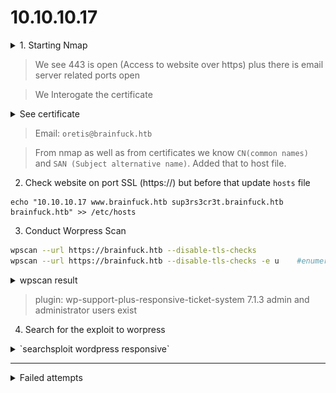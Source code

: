 # 10.10.10.17

<details>
    <summary>1. Starting Nmap </summary>
    
```bash
root@kali:~/playground/brainfuck# nmap -sC -sC -oA nmap 10.10.10.17


    <summary>Starting Nmap 7.80 ( https://nmap.org ) at 2020-07-01 19:29 EDT </summary>
Nmap scan report for brainfuck.htb (10.10.10.17)
Host is up (0.29s latency).
Not shown: 995 filtered ports
PORT    STATE SERVICE
22/tcp  open  ssh
| ssh-hostkey: 
|   2048 94:d0:b3:34:e9:a5:37:c5:ac:b9:80:df:2a:54:a5:f0 (RSA)
|   256 6b:d5:dc:15:3a:66:7a:f4:19:91:5d:73:85:b2:4c:b2 (ECDSA)
|_  256 23:f5:a3:33:33:9d:76:d5:f2:ea:69:71:e3:4e:8e:02 (ED25519)
25/tcp  open  smtp
|_smtp-commands: brainfuck, PIPELINING, SIZE 10240000, VRFY, ETRN, STARTTLS, ENHANCEDSTATUSCODES, 8BITMIME, DSN, 
110/tcp open  pop3
|_pop3-capabilities: SASL(PLAIN) USER AUTH-RESP-CODE RESP-CODES TOP UIDL CAPA PIPELINING
143/tcp open  imap
|_imap-capabilities: have listed ENABLE LITERAL+ LOGIN-REFERRALS IDLE ID Pre-login AUTH=PLAINA0001 capabilities SASL-IR post-login OK IMAP4rev1 more
443/tcp open  https
|_http-title: Brainfuck Ltd. &#8211; Just another WordPress site
| ssl-cert: Subject: commonName=brainfuck.htb/organizationName=Brainfuck Ltd./stateOrProvinceName=Attica/countryName=GR
| Subject Alternative Name: DNS:www.brainfuck.htb, DNS:sup3rs3cr3t.brainfuck.htb
| Not valid before: 2017-04-13T11:19:29
|_Not valid after:  2027-04-11T11:19:29
|_ssl-date: TLS randomness does not represent time
| tls-alpn: 
|_  http/1.1
| tls-nextprotoneg: 
|_  http/1.1

Nmap done: 1 IP address (1 host up) scanned in 62.84 seconds

```
![nmap result](_images/nmap.png)
</details>
  

> We see 443 is open (Access to website over https) plus there is email server related ports open

>  We Interogate the certificate
<details>
    <summary>See certificate</summary>
    
![email](_images/email.png)

</details>

> Email: `oretis@brainfuck.htb`

> From nmap as well as from certificates we know `CN(common names)` and `SAN (Subject alternative name)`. Added that to host file.

2. Check website on port SSL (https://) but before that update `hosts` file

```
echo "10.10.10.17 www.brainfuck.htb sup3rs3cr3t.brainfuck.htb brainfuck.htb" >> /etc/hosts
```

3. Conduct Worpress Scan

```bash
wpscan --url https://brainfuck.htb --disable-tls-checks
wpscan --url https://brainfuck.htb --disable-tls-checks -e u    #enumerate users
```
<details>
    <summary>wpscan result</summary>
```bash
[+] URL: https://brainfuck.htb/ [10.10.10.17]
[+] Started: Thu Jul  2 01:34:14 2020

Interesting Finding(s):

[+] Headers
 | Interesting Entry: Server: nginx/1.10.0 (Ubuntu)
 | Found By: Headers (Passive Detection)
 | Confidence: 100%

[+] XML-RPC seems to be enabled: https://brainfuck.htb/xmlrpc.php
 | Found By: Direct Access (Aggressive Detection)
 | Confidence: 100%
 | References:
 |  - http://codex.wordpress.org/XML-RPC_Pingback_API
 |  - https://www.rapid7.com/db/modules/auxiliary/scanner/http/wordpress_ghost_scanner
 |  - https://www.rapid7.com/db/modules/auxiliary/dos/http/wordpress_xmlrpc_dos
 |  - https://www.rapid7.com/db/modules/auxiliary/scanner/http/wordpress_xmlrpc_login
 |  - https://www.rapid7.com/db/modules/auxiliary/scanner/http/wordpress_pingback_access

[+] https://brainfuck.htb/readme.html
 | Found By: Direct Access (Aggressive Detection)
 | Confidence: 100%

[+] The external WP-Cron seems to be enabled: https://brainfuck.htb/wp-cron.php
 | Found By: Direct Access (Aggressive Detection)
 | Confidence: 60%
 | References:
 |  - https://www.iplocation.net/defend-wordpress-from-ddos
 |  - https://github.com/wpscanteam/wpscan/issues/1299

[+] WordPress version 4.7.3 identified (Insecure, released on 2017-03-06).
 | Found By: Rss Generator (Passive Detection)
 |  - https://brainfuck.htb/?feed=rss2, <generator>https://wordpress.org/?v=4.7.3</generator>
 |  - https://brainfuck.htb/?feed=comments-rss2, <generator>https://wordpress.org/?v=4.7.3</generator>

[+] WordPress theme in use: proficient
 | Location: https://brainfuck.htb/wp-content/themes/proficient/
 | Last Updated: 2020-06-22T00:00:00.000Z
 | Readme: https://brainfuck.htb/wp-content/themes/proficient/readme.txt
 | [!] The version is out of date, the latest version is 3.0.24
 | Style URL: https://brainfuck.htb/wp-content/themes/proficient/style.css?ver=4.7.3
 | Style Name: Proficient
 | Description: Proficient is a Multipurpose WordPress theme with lots of powerful features, instantly giving a prof...
 | Author: Specia
 | Author URI: https://speciatheme.com/
 |
 | Found By: Css Style In Homepage (Passive Detection)
 |
 | Version: 1.0.6 (80% confidence)
 | Found By: Style (Passive Detection)
 |  - https://brainfuck.htb/wp-content/themes/proficient/style.css?ver=4.7.3, Match: 'Version: 1.0.6'

[+] Enumerating All Plugins (via Passive Methods)
[+] Checking Plugin Versions (via Passive and Aggressive Methods)

[i] Plugin(s) Identified:

[+] wp-support-plus-responsive-ticket-system
 | Location: https://brainfuck.htb/wp-content/plugins/wp-support-plus-responsive-ticket-system/
 | Last Updated: 2019-09-03T07:57:00.000Z
 | [!] The version is out of date, the latest version is 9.1.2
 |
 | Found By: Urls In Homepage (Passive Detection)
 |
 | Version: 7.1.3 (100% confidence)
 | Found By: Readme - Stable Tag (Aggressive Detection)
 |  - https://brainfuck.htb/wp-content/plugins/wp-support-plus-responsive-ticket-system/readme.txt
 | Confirmed By: Readme - ChangeLog Section (Aggressive Detection)
 |  - https://brainfuck.htb/wp-content/plugins/wp-support-plus-responsive-ticket-system/readme.txt

[+] Enumerating Config Backups (via Passive and Aggressive Methods)
 Checking Config Backups - Time: 00:00:02 <==============================================================================> (21 / 21) 100.00% Time: 00:00:02

[i] No Config Backups Found.

[!] No WPVulnDB API Token given, as a result vulnerability data has not been output.
[!] You can get a free API token with 50 daily requests by registering at https://wpvulndb.com/users/sign_up

[+] Finished: Thu Jul  2 01:34:28 2020
[+] Requests Done: 53
[+] Cached Requests: 5
[+] Data Sent: 11.692 KB
[+] Data Received: 161.223 KB
[+] Memory used: 208.148 MB
[+] Elapsed time: 00:00:14
root@kali:~/playground/brainfuck#


[i] User(s) Identified:

[+] admin
 | Found By: Author Posts - Display Name (Passive Detection)
 | Confirmed By:
 |  Rss Generator (Passive Detection)
 |  Author Id Brute Forcing - Author Pattern (Aggressive Detection)
 |  Login Error Messages (Aggressive Detection)

[+] administrator
 | Found By: Author Id Brute Forcing - Author Pattern (Aggressive Detection)
 | Confirmed By: Login Error Messages (Aggressive Detection)

</details>

> plugin: wp-support-plus-responsive-ticket-system 7.1.3
> admin and administrator users exist

4. Search for the exploit to worpress 
<details>
    <summary>`searchsploit wordpress responsive`</summary>

```
WordPress Plugin WP Support Plus Responsive Ticket System 2.0 - Multiple Vulnerabilities                                                                                                                 | php/webapps/34589.txt
WordPress Plugin WP Support Plus Responsive Ticket System 7.1.3 - Privilege Escalation                                                                                                                   | php/webapps/41006.txt
WordPress Plugin WP Support Plus Responsive Ticket System 7.1.3 - SQL Injection                                                                                                                          | php/webapps/40939.txt
WordPress Theme Think Responsive 1.0 - Arbitrary File Upload                                                                                                                                             | php/webapps/29332.txt

```
</details>

___________________________________________
<details>
	<summary> Failed attempts</summary>

> Want to access the website https://brainfuck.htb from the windows host machine instead of the VM running Kali (which got VPN connection to htb)

- Set up SSH tunnel ? Failed :(
    + Add the CN(common name) and SAN(subject alternative name) from nmap result in `/etc/hosts` file
     `10.10.10.17 www.brainfuck.htb sup3rs3cr3t.brainfuck.htb brainfuck.htb`
    + Port forward to local machine: `ssh -L 443:10.10.10.17:443  kali@10.10.14.18`
    + On windows host machine edit the hosts file `c:\Windows\System32\Drivers\etc\hosts`
    `10.10.10.17 www.brainfuck.htb sup3rs3cr3t.brainfuck.htb brainfuck.htb`
    + Access in windows host machine URL: https://www.brainfuck.htb https://sup3rs3cr3t.brainfuck.htb https://brainfuck.htb
    
- Set up `Reverse SSH` tunnel. Worked :)
    + MY PC(WINDOWS HOST) ---> (KALI VM) NIC1(NAT,eth0):192.168.75.135 VPN(tun0):10.10.14.18  (and a route to 10.10.10.1 via 10.10.14.1) 
    + Can access https://10.10.10.17 on KALI VM but **Want to access https://10.10.10.17 on MY PC(WINDOWS HOST)**
    + Create a SSH tunnel with  Forwarding port: source port `5432` and a `Dynamic` destination port <using putty>
    + Set up SOCK5 proxy 127.0.0.1:5432 and also turn on DNS uing SOCK5 proxy <using foxy proxy plugin for firefox>
    + Now can access the website accessible form other PC
    
![ssh](_images/ssh.png)
![forwarded port](_images/forwardedports.png)
![socks](_images/socks.png)
![dns](_images/dns.png)

> Now can access `https://10.10.10.17` or `https://www.brainfuck.htb` on Host machine

</details>

